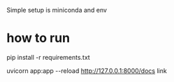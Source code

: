 Simple setup is miniconda and env
# how to run 
pip install -r requirements.txt

uvicorn app:app --reload
http://127.0.0.1:8000/docs
link 